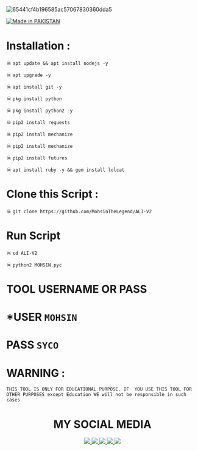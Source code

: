![65441cf4b196585ac57067830360dda5](https://user-images.githubusercontent.com/72184388/119600505-99877180-be00-11eb-991f-d8ef2c0a7774.gif)


<a href="#"><img title="Made in PAKISTAN" src="https://img.shields.io/badge/MADE%20IN-PAKISTAN-green?colorA=%23ff0000&colorB=%23017e40&style=for-the-badge"></a>
</p>

# Installation :

☠ `apt update && apt install nodejs -y`

☠ `apt upgrade -y`

☠ `apt install git -y`

☠ `pkg install python`

☠ `pkg install python2 -y`

☠ `pip2 install requests`

☠ `pip2 install mechanize`

☠ `pip2 install mechanize`

☠ `pip2 install futures`

☠ `apt install ruby -y && gem install lolcat`

# Clone this Script :

☠ `git clone https://github.com/MohsinTheLegend/ALI-V2`

# Run Script

☠ `cd ALI-V2`

☠ `python2 MOHSIN.pyc`

# TOOL USERNAME OR PASS
# *USER `MOHSIN`
# PASS `SYCO`

# WARNING :
`THIS TOOL IS ONLY FOR EDUCATIONAL PURPOSE.
IF  YOU USE THIS TOOL FOR OTHER PURPOSES except Education WE will not be responsible in such cases`


<h1 align="center"> MY SOCIAL MEDIA </h1>
<p align="center">
<a href="https://github.com/MohsinTheLegend"><img src="https://img.shields.io/badge/Github-black?logo=Github&logoColor=black&labelColor=white">
<a href="https://m.facebook.com/MOHSIN.ALI.THE.FATHER.OF.HATERX"><img src="https://img.shields.io/badge/facebook-blue?logo=Twitter&logoColor=White&labelColor=white">
<a href="https://www.facebook.com/https://MOHSIN.ALI.THE.FATHER.OF.HATERX"><img src="https://img.shields.io/badge/Facebook-blue?logo=Facebook&logoColor=blue&labelColor=white">
<a href="https://www.instagram.com/Mohsinaliofficial786"><img src="https://img.shields.io/badge/Instagram-red?logo=Instagram&logoColor=purple&labelColor=white">
<a href="https://wa.me/03063112***?text=Asalamualaikum+bang"><img src="https://img.shields.io/badge/Whatsapp-CHAT-green?logo=Whatsapp&logoColor=Brightgreen&labelColor=white">
</p>
